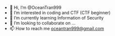 - 👋 Hi, I’m @OceanTran999
- 👀 I’m interested in coding and CTF (CTF beginner)
- 🌱 I’m currently learning Information of Security
- 💞️ I’m looking to collaborate on ...
- 📫 How to reach me oceantran999@gmail.com

<!---
OceanTran999/OceanTran999 is a ✨ special ✨ repository because its `README.md` (this file) appears on your GitHub profile.
You can click the Preview link to take a look at your changes.
--->
